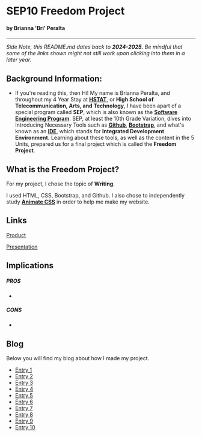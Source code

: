 # SEP10 Freedom Project
#### by **Brianna 'Bri' Peralta**
-----------------------------------------------------------------------------------------------------------------------------------------------------------------------------------------------------
*Side Note, this README.md dates back to* ***2024-2025.*** *Be mindful that some of the links shown might not still work upon clicking into them in a later year.*
## Background Information:
* If you're reading this, then Hi! My name is Brianna Peralta, and throughout my 4 Year Stay at **[HSTAT](https://www.hstat.org/)**, or **High School of Telecommunication, Arts, and Technology**, I have been apart of a special program called **SEP**, which is also known as the **[Software Engineering Program](https://hstatsep.github.io/)**. SEP, at least the 10th Grade Variation, dives into Introducing Necessary Tools such as **[Github](https://github.com/)**, **[Bootstrap](https://getbootstrap.com/)**, and what's known as an **[IDE](https://cs50.dev/)**, which stands for **Integrated Development Environment.** Learning about these tools, as well as the content in the 5 Units, prepared us for a final project which is called the **Freedom Project**. 

## What is the Freedom Project? 
For my project, I chose the topic of **Writing**.

I used HTML, CSS, Bootstrap, and Github. I also chose to independently study **[Animate CSS](https://animate.style/)** in order to help me make my website.

## Links

[Product](https://briannap6399.github.io/sep10-freedom-project/final-project/index.html)

[Presentation]()

## Implications
##### PROS
*
##### CONS
*


## Blog
Below you will find my blog about how I made my project.

* [Entry 1](blog/entry01.md)
* [Entry 2](blog/entry02.md)
* [Entry 3](blog/entry03.md)
* [Entry 4](blog/entry04.md)
* [Entry 5](blog/entry05.md)
* [Entry 6](blog/entry06.md)
* [Entry 7](blog/entry07.md)
* [Entry 8](blog/entry08.md)
* [Entry 9](blog/entry09.md)
* [Entry 10](blog/entry10.md)
